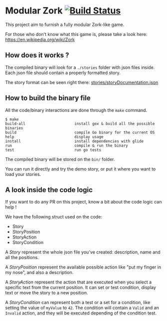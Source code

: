 # Modular Zork [![Build Status](https://travis-ci.org/piteur/modular-zork.svg?branch=master)](https://travis-ci.org/piteur/modular-zork)

This project aim to furnish a fully modular Zork-like game.

For those who don't know what this game is, please take a look here: https://en.wikipedia.org/wiki/Zork

## How does it works ?

The compiled binary will look for a `./stories` folder with json files inside.
Each json file should contain a properly formatted story.

The story format can be seen right there: [stories/storyDocumentation.json](./stories/storyDocumentation.json)

## How to build the binary file

All the code/binary interactions are done through the `make` command.

```console
$ make
build-all                      install gox & build all the possible binaries
build                          compile Go binary for the current OS
help                           display usage
install                        install dependencies with glide
run                            compile & run the binary
test                           run go tests
```

The compiled binary will be stored on the `bin/` folder.


You can run it directly and try the demo story, or put it where you want to load your stories.

## A look inside the code logic

If you want to do any PR on this project, know a bit about the code logic can help !

We have the following struct used on the code:
 - Story
 - StoryPosition
 - StoryAction
 - StoryCondition

A *Story* represent the whole json file you've created: description, name and all the positions.

A *StoryPosition* represent the available possible action like "put my finger in my nose", and
also a description.

A *StoryAction* represent the action that are executed when you select a specific text from
the current position. It can set or test condition, display text or move the story to a new
position.

A *StoryCondition* can represent both a test or a set for a condition, like setting the value
of `myValue` to `42`. The condition will contain a `Valid` and an `Invalid` action, and they will be
executed depending of the condition test.
